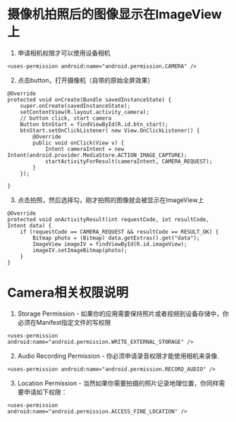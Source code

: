 # 摄像机拍照后的图像显示在ImageView上


1. 申请相机权限才可以使用设备相机

```
<uses-permission android:name="android.permission.CAMERA" />
```

2. 点击button，打开摄像机（自带的原始全屏效果）


```
@Override
protected void onCreate(Bundle savedInstanceState) {
    super.onCreate(savedInstanceState);
    setContentView(R.layout.activity_camera);
    // button click, start camera
    Button btnStart = findViewById(R.id.btn_start);
    btnStart.setOnClickListener( new View.OnClickListener() {
        @Override
        public void onClick(View v) {
            Intent cameraIntent = new Intent(android.provider.MediaStore.ACTION_IMAGE_CAPTURE);
            startActivityForResult(cameraIntent, CAMERA_REQUEST);
        }
    });

}

```

3. 点击拍照，然后选择勾，刚才拍照的图像就会被显示在ImageView上

```
@Override
protected void onActivityResult(int requestCode, int resultCode, Intent data) {
    if (requestCode == CAMERA_REQUEST && resultCode == RESULT_OK) {
        Bitmap photo = (Bitmap) data.getExtras().get("data");
        ImageView imageIV = findViewById(R.id.imageView);
        imageIV.setImageBitmap(photo);
    }
}
```






# Camera相关权限说明


1. Storage Permission - 如果你的应用需要保持照片或者视频到设备存储中，你必须在Manifest指定文件的写权限

```
<uses-permission android:name="android.permission.WRITE_EXTERNAL_STORAGE" />
```

2. Audio Recording Permission - 你必须申请录音权限才能使用相机来录像.

```
<uses-permission android:name="android.permission.RECORD_AUDIO" />
```

3. Location Permission - 当然如果你需要拍摄的照片记录地理位置，你同样需要申请如下权限：

```
<uses-permission android:name="android.permission.ACCESS_FINE_LOCATION" />
```


